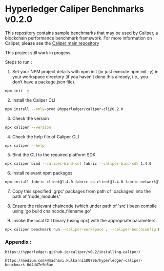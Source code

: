 
# Hyperledger Caliper Benchmarks v0.2.0
This repository contains sample benchmarks that may be used by Caliper, a blockchain performance benchmark framework. For more information on Caliper, please see the [Caliper main repository](https://github.com/hyperledger/caliper/)

This project still work in progess.

Steps to run :

1. Set your NPM project details with npm init (or just execute npm init -y) in your workspace directory (if you haven’t done this already, i.e., you don’t have a package.json file). 
```bash
npm init -y
```

2. Install the Caliper CLI  
```bash
npm install --only=prod @hyperledger/caliper-cli@0.2.0
```

3. Check the version  
```bash
npx caliper --version
```

4. Check the help file of Caliper CLI 
```bash
npx caliper --help
```

5. Bind the CLI to the required platform SDK  
```bash
npx caliper bind --caliper-bind-sut fabric --caliper-bind-sdk 1.4.0
```

6. Install relevant npm packages  
```bash
npm install fabric-client@1.4.0 fabric-ca-client@1.4.0 fabric-network@1.4.0 fabric-protos@2.0.0-snapshot.1 
```

7. Copy this specified 'grpc' packages from path of 'packages' into the path of 'node_modules' 

8. Ensure the relevant chaincode (which under path of 'src') been compile using 'go build chaincode_filename.go'

9. Invoke the local CLI binary (using npx) with the appropriate parameters.
```bash
npx caliper benchmark run --caliper-workspace . --caliper-benchconfig benchmarks/scenario/simple/config.yaml --caliper-networkconfig networks/fabric/fabric-v1.4.0/2org1peergoleveldb/fabric-go.yaml
```


### Appendix :
```
https://hyperledger.github.io/caliper/v0.2/installing-caliper/

https://medium.com/@madhavi.kulkarni180796/hyperledger-caliper-benchmark-6d4d47e9d6ae
```
